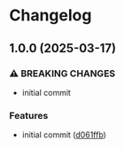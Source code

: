 # Changelog

## 1.0.0 (2025-03-17)


### ⚠ BREAKING CHANGES

* initial commit

### Features

* initial commit ([d061ffb](https://github.com/compwright/shipstation-php/commit/d061ffbeebcfff03a0e33d41b571df9fba7a103e))
